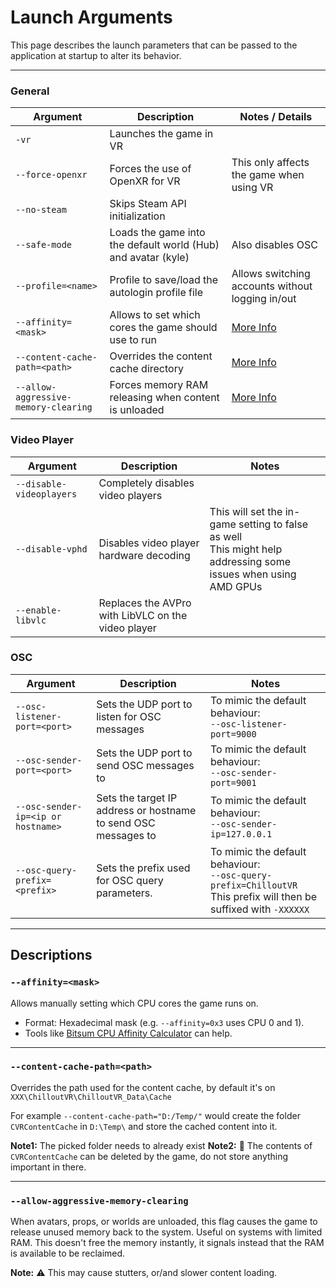 # Launch Arguments

This page describes the launch parameters that can be passed to the application at startup to alter its behavior.

---

### General

| Argument                             | Description                                                   | Notes / Details                                  |
|--------------------------------------|---------------------------------------------------------------|--------------------------------------------------|
| `-vr`                                | Launches the game in VR                                       |                                                  |
| `--force-openxr`                     | Forces the use of OpenXR for VR                               | This only affects the game when using VR         |
| `--no-steam`                         | Skips Steam API initialization                                |                                                  |
| `--safe-mode`                        | Loads the game into the default world (Hub) and avatar (kyle) | Also disables OSC                                |
| `--profile=<name>`                   | Profile to save/load the autologin profile file               | Allows switching accounts without logging in/out |
| `--affinity=<mask>`                  | Allows to set which cores the game should use to run          | [More Info](#-affinitymask)                      |
| `--content-cache-path=<path>`        | Overrides the content cache directory                         | [More Info](#-content-cache-pathpath)            |
| `--allow-aggressive-memory-clearing` | Forces memory RAM releasing when content is unloaded          | [More Info](#-allow-aggressive-memory-clearing)  |

### Video Player

| Argument                 | Description                                        | Notes                                                                                                            |
|--------------------------|----------------------------------------------------|------------------------------------------------------------------------------------------------------------------|
| `--disable-videoplayers` | Completely disables video players                  |                                                                                                                  |
| `--disable-vphd`         | Disables video player hardware decoding            | This will set the in-game setting to false as well<br>This might help addressing some issues when using AMD GPUs |
| `--enable-libvlc`        | Replaces the AVPro with LibVLC on the video player |                                                                                                                  |

### OSC

| Argument                           | Description                                                    | Notes                                                                                                                  |
|------------------------------------|----------------------------------------------------------------|------------------------------------------------------------------------------------------------------------------------|
| `--osc-listener-port=<port>`       | Sets the UDP port to listen for OSC messages                   | To mimic the default behaviour:<br>`--osc-listener-port=9000`                                                          |
| `--osc-sender-port=<port>`         | Sets the UDP port to send OSC messages to                      | To mimic the default behaviour:<br>`--osc-sender-port=9001`                                                            |
| `--osc-sender-ip=<ip or hostname>` | Sets the target IP address or hostname to send OSC messages to | To mimic the default behaviour:<br>`--osc-sender-ip=127.0.0.1`                                                         |
| `--osc-query-prefix=<prefix>`      | Sets the prefix used for OSC query parameters.                 | To mimic the default behaviour:<br>`--osc-query-prefix=ChilloutVR`<br>This prefix will then be suffixed with `-XXXXXX` |

---

## Descriptions

### `--affinity=<mask>`

Allows manually setting which CPU cores the game runs on.

- Format: Hexadecimal mask (e.g. `--affinity=0x3` uses CPU 0 and 1).
- Tools like [Bitsum CPU Affinity Calculator](https://bitsum.com/tools/cpu-affinity-calculator/) can help.

---

### `--content-cache-path=<path>`

Overrides the path used for the content cache, by default it's on `XXX\ChilloutVR\ChilloutVR_Data\Cache`

For example `--content-cache-path="D:/Temp/"` would create the folder `CVRContentCache` in `D:\Temp\` and store the
cached content into it.

**Note1:** The picked folder needs to already exist
**Note2:** 🚨 The contents of `CVRContentCache` can be deleted by the game, do not store anything important in there.

---

### `--allow-aggressive-memory-clearing`

When avatars, props, or worlds are unloaded, this flag causes the game to release unused memory back to the system.
Useful on systems with limited RAM. This doesn't free the memory instantly, it signals instead that the RAM is available
to be reclaimed.

**Note:** ⚠️ This may cause stutters, or/and slower content loading.

